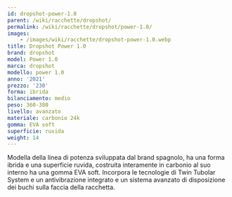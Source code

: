 ```yaml
---
id: dropshot-power-1.0
parent: /wiki/racchette/dropshot/
permalink: /wiki/racchette/dropshot/power-1.0/
images:
    - /images/wiki/racchette/dropshot-power-1.0.webp
title: Dropshot Power 1.0
brand: dropshot
model: Power 1.0
marca: dropshot
modello: power 1.0
anno: '2021'
prezzo: '230'
forma: ibrida
bilanciamento: medio
peso: 360-380
livello: avanzato
materiale: carbonio 24k
gomma: EVA soft
superficie: ruvida
weight: 14
---
```

Modella della linea di potenza sviluppata dal brand spagnolo, ha una forma ibrida e una superficie ruvida, costruita interamente in carbonio al suo interno ha una gomma EVA soft. Incorpora le tecnologie di Twin Tubolar System e un antivibrazione integrato e un sistema avanzato di disposizione dei buchi sulla faccia della racchetta.